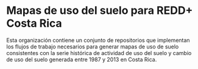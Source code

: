 # Mapas de uso del suelo para REDD+ Costa Rica
Esta organización contiene un conjunto de repositorios que implementan los flujos de trabajo necesarios para generar mapas de uso de suelo consistentes con la serie histórica de actividad de uso del suelo y cambio de uso del suelo generada entre 1987 y 2013 en Costa Rica.
